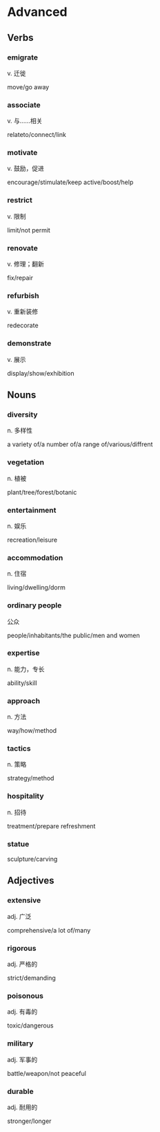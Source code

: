 # Advanced

## Verbs

### emigrate

v. 迁徙

move/go away

### associate

v. 与……相关

relateto/connect/link

### motivate
v. 鼓励，促进

encourage/stimulate/keep active/boost/help

### restrict
v. 限制

limit/not permit

### renovate
v. 修理；翻新

fix/repair

### refurbish
v. 重新装修

redecorate

### demonstrate
v. 展示

display/show/exhibition

## Nouns

### diversity
n. 多样性

a variety of/a number of/a range of/various/diffrent

### vegetation
n. 植被

plant/tree/forest/botanic

### entertainment
n. 娱乐

recreation/leisure

### accommodation
n. 住宿

living/dwelling/dorm

### ordinary people
公众

people/inhabitants/the public/men and women

### expertise
n. 能力，专长

ability/skill

### approach
n. 方法

way/how/method

### tactics
n. 策略

strategy/method

### hospitality
n. 招待

treatment/prepare refreshment

### statue

sculpture/carving

## Adjectives

### extensive
adj. 广泛

comprehensive/a lot of/many

### rigorous
adj. 严格的

strict/demanding

### poisonous
adj. 有毒的

toxic/dangerous

### military
adj. 军事的

battle/weapon/not peaceful

### durable
adj. 耐用的

stronger/longer